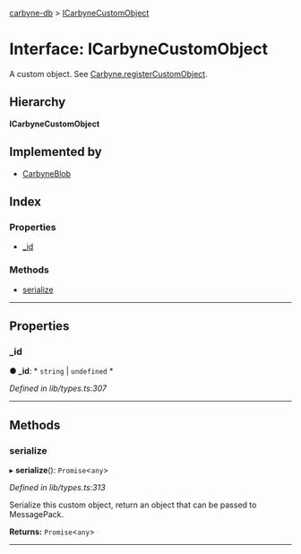 [carbyne-db](../README.md) > [ICarbyneCustomObject](../interfaces/icarbynecustomobject.md)

# Interface: ICarbyneCustomObject

A custom object. See [Carbyne.registerCustomObject](../classes/carbyne.md#registercustomobject).

## Hierarchy

**ICarbyneCustomObject**

## Implemented by

* [CarbyneBlob](../classes/carbyneblob.md)

## Index

### Properties

* [_id](icarbynecustomobject.md#_id)

### Methods

* [serialize](icarbynecustomobject.md#serialize)

---

## Properties

<a id="_id"></a>

###  _id

**● _id**: * `string` &#124; `undefined`
*

*Defined in lib/types.ts:307*

___

## Methods

<a id="serialize"></a>

###  serialize

▸ **serialize**(): `Promise`<`any`>

*Defined in lib/types.ts:313*

Serialize this custom object, return an object that can be passed to MessagePack.

**Returns:** `Promise`<`any`>

___

